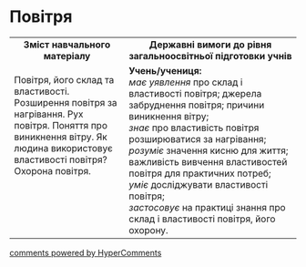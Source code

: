 <div id="hypercomments_widget" class="js-hypercomments-widget invisible"></div>

Повітря
=============================================

<table>
  <tr>
    <td width="40%" align="center"><b>Зміст навчального матеріалу<b></td>
    <td width="60%" align="center"><b>Державні вимоги до рівня загальноосвітньої підготовки учнів</b></td>
  </tr>
  <tr>
    <td width="40%" style="vertical-align:top !important;">
        <p>Повітря, його склад та властивості. Розширення повітря за нагрівання. Рух повітря. Поняття про виникнення вітру. Як людина використовує властивості повітря? Охорона повітря.</p>
    </td>
    <td width="60%" style="vertical-align:top !important;">
    <b>Учень/учениця:</b><br>
    <i>має уявлення</i>  про склад і властивості повітря; джерела забруднення повітря; причини виникнення вітру;<br>
    <i>знає</i> про властивість повітря розширюватися за нагрівання;<br>
    <i>розуміє</i>  значення кисню для життя;  важливість вивчення властивостей повітря для практичних потреб;<br>
    <i>уміє</i> досліджувати властивості повітря;<br> 
    <i>застосовує</i> на практиці знання про склад і властивості повітря, його охорону.
	</td>
  </tr>
</table>

<div class="js-hypercomments-container">
<a href="http://hypercomments.com" class="hc-link" title="comments widget">comments powered by HyperComments</a>
</div>